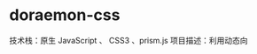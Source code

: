 # doraemon-css
技术栈：原生 JavaScript 、 CSS3 、prism.js
项目描述：利用动态向 <style> 标签添加样式以及 <pre> 标签添加文本，模拟绘制
哆啦A梦的过程
